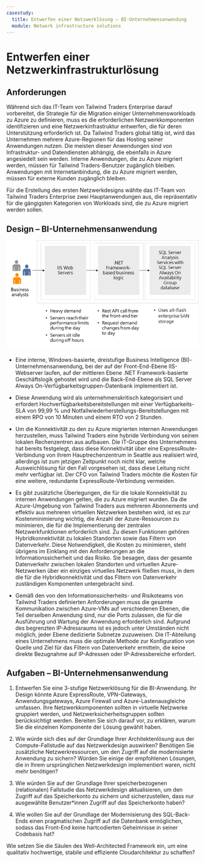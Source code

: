 ```yaml
---
casestudy:
  title: Entwerfen einer Netzwerklösung – BI-Unternehmensanwendung
  module: Network infrastructure solutions
---
```

# Entwerfen einer Netzwerkinfrastrukturlösung  

## Anforderungen

Während sich das IT-Team von Tailwind Traders Enterprise darauf vorbereitet, die Strategie für die Migration einiger Unternehmensworkloads zu Azure zu definieren, muss es die erforderlichen Netzwerkkomponenten identifizieren und eine Netzwerkinfrastruktur entwerfen, die für deren Unterstützung erforderlich ist. Da Tailwind Traders global tätig ist, wird das Unternehmen mehrere Azure-Regionen für das Hosting seiner Anwendungen nutzen. Die meisten dieser Anwendungen sind von Infrastruktur- und Datendiensten abhängig, die ebenfalls in Azure angesiedelt sein werden. Interne Anwendungen, die zu Azure migriert werden, müssen für Tailwind Traders-Benutzer zugänglich bleiben. Anwendungen mit Internetanbindung, die zu Azure migriert werden, müssen für externe Kunden zugänglich bleiben. 

Für die Erstellung des ersten Netzwerkdesigns wählte das IT-Team von Tailwind Traders Enterprise zwei Hauptanwendungen aus, die repräsentativ für die gängigsten Kategorien von Workloads sind, die zu Azure migriert werden sollen.  

## Design – BI-Unternehmensanwendung 

![BI-Unternehmensanwendungs-Architektur](media/compute.png)

-   Eine interne, Windows-basierte, dreistufige Business Intelligence (BI)-Unternehmensanwendung, bei der auf der Front-End-Ebene IIS-Webserver laufen, auf der mittleren Ebene .NET Framework-basierte Geschäftslogik gehostet wird und die Back-End-Ebene als SQL Server Always On-Verfügbarkeitsgruppen-Datenbank implementiert ist. 

-   Diese Anwendung wird als unternehmenskritisch kategorisiert und erfordert Hochverfügbarkeitsbereitstellungen mit einer Verfügbarkeits-SLA von 99,99 % und Notfallwiederherstellungs-Bereitstellungen mit einem RPO von 10 Minuten und einem RTO von 2 Stunden.

-   Um die Konnektivität zu den zu Azure migrierten internen Anwendungen herzustellen, muss Tailwind Traders eine hybride Verbindung von seinen lokalen Rechenzentren aus aufbauen. Die IT-Gruppe des Unternehmens hat bereits festgelegt, dass diese Konnektivität über eine ExpressRoute-Verbindung von ihrem Hauptrechenzentrum in Seattle aus realisiert wird, allerdings ist zum jetzigen Zeitpunkt noch nicht klar, welche Ausweichlösung für den Fall vorgesehen ist, dass diese Leitung nicht mehr verfügbar ist. Der CFO von Tailwind Traders möchte die Kosten für eine weitere, redundante ExpressRoute-Verbindung vermeiden. 

- Es gibt zusätzliche Überlegungen, die für die lokale Konnektivität zu internen Anwendungen gelten, die zu Azure migriert wurden. Da die Azure-Umgebung von Tailwind Traders aus mehreren Abonnements und effektiv aus mehreren virtuellen Netzwerken bestehen wird, ist es zur Kostenminimierung wichtig, die Anzahl der Azure-Ressourcen zu minimieren, die für die Implementierung der zentralen Netzwerkfunktionen erforderlich sind. Zu diesen Funktionen gehören Hybridkonnektivität zu lokalen Standorten sowie das Filtern von Datenverkehr. Diese Notwendigkeit, die Kosten zu minimieren, steht übrigens im Einklang mit den Anforderungen an die Informationssicherheit und das Risiko. Sie besagen, dass der gesamte Datenverkehr zwischen lokalen Standorten und virtuellen Azure-Netzwerken über ein einziges virtuelles Netzwerk fließen muss, in dem die für die Hybridkonnektivität und das Filtern von Datenverkehr zuständigen Komponenten untergebracht sind. 

-   Gemäß den von den Informationssicherheits- und Risikoteams von Tailwind Traders definierten Anforderungen muss die gesamte Kommunikation zwischen Azure-VMs auf verschiedenen Ebenen, die Teil derselben Anwendung sind, nur die Ports zulassen, die für die Ausführung und Wartung der Anwendung erforderlich sind. Aufgrund des begrenzten IP-Adressraums ist es jedoch unter Umständen nicht möglich, jeder Ebene dedizierte Subnetze zuzuweisen. Die IT-Abteilung eines Unternehmens muss die optimale Methode zur Konfiguration von Quelle und Ziel für das Filtern von Datenverkehr ermitteln, die keine direkte Bezugnahme auf IP-Adressen oder IP-Adressbereiche erfordert.


## Aufgaben – BI-Unternehmensanwendung 

1. Entwerfen Sie eine 3-stufige Netzwerklösung für die BI-Anwendung. Ihr Design könnte Azure ExpressRoute, VPN-Gateways, Anwendungsgateways, Azure Firewall und Azure-Lastenausgleiche umfassen. Ihre Netzwerkkomponenten sollten in virtuelle Netzwerke gruppiert werden, und Netzwerksicherheitsgruppen sollten berücksichtigt werden. Bereiten Sie sich darauf vor, zu erklären, warum Sie die einzelnen Komponente der Lösung gewählt haben. 

2. Wie würde sich dies auf der Grundlage Ihrer Architektenlösung aus der Compute-Fallstudie auf das Netzwerkdesign auswirken? Benötigen Sie zusätzliche Netzwerkressourcen, um den Zugriff auf die modernisierte Anwendung zu sichern? Würden Sie einige der empfohlenen Lösungen, die in Ihrem ursprünglichen Netzwerkdesign implementiert waren, nicht mehr benötigen? 

3. Wie würden Sie auf der Grundlage Ihrer speicherbezogenen (relationalen) Fallstudie das Netzwerkdesign aktualisieren, um den Zugriff auf das Speicherkonto zu sichern und sicherzustellen, dass nur ausgewählte Benutzer*innen Zugriff auf das Speicherkonto haben?

4. Wie wollen Sie auf der Grundlage der Modernisierung des SQL-Back-Ends einen pragmatischen Zugriff auf die Datenbank ermöglichen, sodass das Front-End keine hartcodierten Geheimnisse in seiner Codebasis hat?

Wie setzen Sie die Säulen des Well-Architected Framework ein, um eine qualitativ hochwertige, stabile und effiziente Cloudarchitektur zu schaffen?
